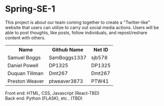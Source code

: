 # Spring-SE-1
This project is about our team coming together to create a "Twitter-like" website that users can utilize to carry out social media actions.  Users will be able to post thoughts, like posts, follow individuals, and repost/reshare content with others.  

<table style="width:100%">
  <tr>
    <th>Name</th>
    <th>Github Name</th>
    <th>Net ID</th>
  </tr>
  <tr>
    <td>Samuel Boggs</td>
    <td>SamBoggs1337</td>
    <td>sjb578</td>
  </tr>
  <tr>
    <td>Daniel Powell</td>
    <td>DP1325</td>
    <td>DP1325</td>
  </tr>
  <tr>
    <td>Duquan Tillman</td>
    <td>Dmt267</td>
    <td>Dmt267</td>
  </tr>
  <tr>
    <td>Preston Weaver</td>
    <td>ptweaver3873</td>
    <td>PTW41</td>
  </tr>
</table>
		
		

		
Front end: HTML, CSS, Javascript (React-TBD)  
Back end: Python (FLASK), etc.. (TBD)
